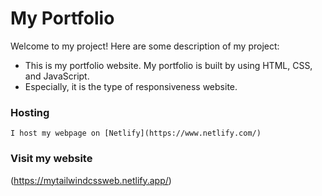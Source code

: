 # My Portfolio

Welcome to my project! Here are some description of my project:
  - This is my portfolio website. My portfolio is built by using HTML, CSS, and JavaScript.
  - Especially, it is the type of responsiveness website.
  
### Hosting
    I host my webpage on [Netlify](https://www.netlify.com/)

### Visit my website
   (https://mytailwindcssweb.netlify.app/)
